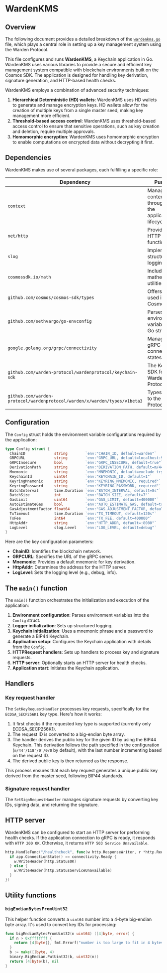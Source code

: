 ﻿---
sidebar_position: 1
---

# WardenKMS

## Overview

The following document provides a detailed breakdown of the [`wardenkms.go`](../../../../../cmd/wardenkms/wardenkms.go) file, which plays a central role in setting up a key management system using the Warden Protocol.

This file configures and runs **WardenKMS**, a Keychain application in Go. WardenKMS uses various libraries to provide a secure and efficient key management system compatible with blockchain environments built on the Cosmos SDK. The application is designed for handling key derivation, signature generation, and HTTP-based health checks.

WardenKMS employs a combination of advanced security techniques:

1. **Hierarchical Deterministic (HD) wallets**: WardenKMS uses HD wallets to generate and manage encryption keys. HD wallets allow for the creation of multiple keys from a single master seed, making key management more efficient.
2. **Threshold-based access control**: WardenKMS uses threshold-based access control to ensure that sensitive operations, such as key creation and deletion, require multiple approvals.
3. **Homomorphic encryption**: WardenKMS uses homomorphic encryption to enable computations on encrypted data without decrypting it first.

## Dependencies

WardenKMS makes use of several packages, each fulfilling a specific role:

| Dependency | Purpose |
|------------|---------|
| `context` | Manages context throughout the application lifecycle. |
| `net/http` | Provides HTTP server functionalities. |
| `slog` | Implements structured logging. |
| `cosmossdk.io/math` | Includes mathematical utilities. |
| `github.com/cosmos/cosmos-sdk/types` | Offers types used in Cosmos SDK. |
| `github.com/sethvargo/go-envconfig` | Parses environment variables into Go structs. |
| `google.golang.org/grpc/connectivity` | Manages gRPC connection states. |
| `github.com/warden-protocol/wardenprotocol/keychain-sdk` | The Keychain SDK for Warden Protocol. |
| `github.com/warden-protocol/wardenprotocol/warden/x/warden/types/v1beta3` | Types specific to the Warden Protocol. |

## Configuration

The `Config` struct holds the environment variable configurations required by the application:

```go
type Config struct {
  ChainID             string        `env:"CHAIN_ID, default=warden"`
  GRPCURL             string        `env:"GRPC_URL, default=localhost:9090"`
  GRPCInsecure        bool          `env:"GRPC_INSECURE, default=true"`
  DerivationPath      string        `env:"DERIVATION_PATH, default=m/44'/118'/0'/0/0"`
  Mnemonic            string        `env:"MNEMONIC, default=exclude try nephew main..."`
  KeychainId          uint64        `env:"KEYCHAIN_ID, default=1"`
  KeyringMnemonic     string        `env:"KEYRING_MNEMONIC, required"`
  KeyringPassword     string        `env:"KEYRING_PASSWORD, required"`
  BatchInterval       time.Duration `env:"BATCH_INTERVAL, default=8s"`
  BatchSize           int           `env:"BATCH_SIZE, default=7"`
  GasLimit            uint64        `env:"GAS_LIMIT, default=400000"`
  AutoEstimateGas     bool          `env:"AUTO_ESTIMATE_GAS, default=true"`
  GasAdjustmentFactor float64       `env:"GAS_ADJUSTMENT_FACTOR, default=1.1"`
  TxTimeout           time.Duration `env:"TX_TIMEOUT, default=120s"`
  TxFee               int64         `env:"TX_FEE, default=400000"`
  HttpAddr            string        `env:"HTTP_ADDR, default=:8080"`
  LogLevel            slog.Level    `env:"LOG_LEVEL, default=debug"`
}
```

Here are the key configuration parameters:

- **ChainID**: Identifies the blockchain network.
- **GRPCURL**: Specifies the URL of the gRPC server.
- **Mnemonic**: Provides a default mnemonic for key derivation.
- **HttpAddr**: Determines the address for the HTTP server.
- **LogLevel**: Sets the logging level (e.g., debug, info).

## The `main()` function

The `main()` function orchestrates the initialization and execution of the application:

1. **Environment configuration**: Parses environment variables into the `Config` struct.
2. **Logger initialization**: Sets up structured logging.
3. **Keychain initialization**: Uses a mnemonic phrase and a password to generate a BIP44 Keychain.
4. **Application setup**: Configures the Keychain application with details from the `Config`.
5. **HTTPRequest handlers**: Sets up handlers to process key and signature requests.
6. **HTTP server**: Optionally starts an HTTP server for health checks.
7. **Application start**: Initiates the Keychain application.

## Handlers

### Key request handler

The `SetKeyRequestHandler` processes key requests, specifically for the `ECDSA_SECP256K1` key type. Here's how it works:

1. It first checks if the requested key type is supported (currently only ECDSA_SECP256K1).
2. The request ID is converted to a big-endian byte array.
3. The handler derives the public key for the given ID by using the BIP44 Keychain. This derivation follows the path specified in the configuration (`m/44'/118'/0'/0/0` by default), with the last number incrementing based on the request ID.
4. The derived public key is then returned as the response.

This process ensures that each key request generates a unique public key derived from the master seed, following BIP44 standards.

### Signature request handler

The `SetSignRequestHandler` manages signature requests by converting key IDs, signing data, and returning the signature.

## HTTP server

WardenKMS can be configured to start an HTTP server for performing health checks. If the application connection to gRPC is ready, it responds with `HTTP 200 OK`. Otherwise, it returns `HTTP 503 Service Unavailable`.

```go
http.HandleFunc("/healthcheck", func(w http.ResponseWriter, r *http.Request) {
  if app.ConnectionState() == connectivity.Ready {
    w.WriteHeader(http.StatusOK)
  } else {
    w.WriteHeader(http.StatusServiceUnavailable)
  }
})
```

## Utility functions

### `bigEndianBytesFromUint32`

This helper function converts a `uint64` number into a 4-byte big-endian byte array. It's used to convert key IDs for processing:

```go
func bigEndianBytesFromUint32(n uint64) ([4]byte, error) {
  if n > 0xffffffff {
    return [4]byte{}, fmt.Errorf("number is too large to fit in 4 bytes")
  }
  b := make([]byte, 4)
  binary.BigEndian.PutUint32(b, uint32(n))
  return [4]byte(b), nil
}
```
